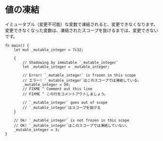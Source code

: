 <!--
# Freezing
-->

# 値の凍結

<!--
When data is bound by the same name immutably, it also *freezes*. *Frozen* data can't be
modified until the immutable binding goes out of scope:
-->

イミュータブル（変更不可能）な変数で凍結されると、変更できなくなります。
変更できなくなった変数は、凍結されたスコープを抜けるまでは、変更できないです。

```rust,editable,ignore,mdbook-runnable
fn main() {
    let mut _mutable_integer = 7i32;

    {
        // Shadowing by immutable `_mutable_integer`
        let _mutable_integer = _mutable_integer;

        // Error! `_mutable_integer` is frozen in this scope
        // エラー! `_mutable_integer`はこのスコープでは凍結している。
        _mutable_integer = 50;
        // FIXME ^ Comment out this line
        // FIXME ^ この行をコメントアウトしましょう。

        // `_mutable_integer` goes out of scope
        // `_mutable_integer`はスコープを抜ける
    }

    // Ok! `_mutable_integer` is not frozen in this scope
    // OK! `_mutable_integer`はこのスコープでは凍結していない。
    _mutable_integer = 3;
}
```
